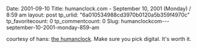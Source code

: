 Date: 2001-09-10
Title: humanclock.com - September 10, 2001 (Monday) / 8:59 am
layout: post
tp_urlid: "6a010534988cd3970b0120a5b359f4970c"
tp_favoritecount: 0
tp_commentcount: 0
Slug: humanclockcom---september-10-2001-monday-859-am

courtesy of hans: <a href="http://www.humanclock.com/">the humanclock</a>. Make sure you pick digital. It&#39;s worth it.
